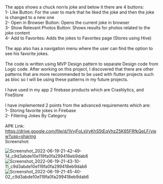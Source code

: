 The apps shows a chuck norris joke and below it there are 4 buttons:<br>
1- Like Button: For the user to mark that he liked the joke and then the joke is changed to a new one<br>
2- Open in Browser Button: Opens the current joke in browser<br>
3- Show Relevant Photos Button: Shows results for photos related to the joke content<br>
4- Add to Favorites: Adds the jokes to Favorites page (Stores using Hive) <br>
<br>
The app also has a navigation menu where the user can find the option to see his favorite jokes. <br>
<br>
The code is written using MVP Design pattern to separate Design code from Logic code. After working on this project, I discovered that there are other patterns that are more recommended to be used with flutter projects such as bloc so I will be using these patterns in my future projects.<br>
<br>
I have used in my app 2 firebase products which are Crashlytics, and FireStore<br>
<br>
I have implemented 2 points from the advanced requirements which are:<br>
1- Storing favorite jokes in Firebase<br>
2- Filtering Jokes By Category<br>
<br>
APK Link: https://drive.google.com/file/d/1VvjFoLsVyKhS5tEqVhzZ5K65FRfkQeLF/view?usp=sharing <br>
Screenshot: <br>

![Screenshot_2022-06-19-21-42-49-14_c9d3abde10e119fa0fa299418eb9dab6](https://user-images.githubusercontent.com/32040158/174496001-db207909-895a-47fd-806a-6468f8b95223.jpg)
![Screenshot_2022-06-19-21-43-10-11_c9d3abde10e119fa0fa299418eb9dab6](https://user-images.githubusercontent.com/32040158/174496013-1455dcab-f9d2-493c-bacd-b8089b2f5d56.jpg)
![Screenshot_2022-06-19-21-45-40-02_c9d3abde10e119fa0fa299418eb9dab6](https://user-images.githubusercontent.com/32040158/174496020-94bf7eab-40e8-4b14-9577-911b993c091a.jpg)
